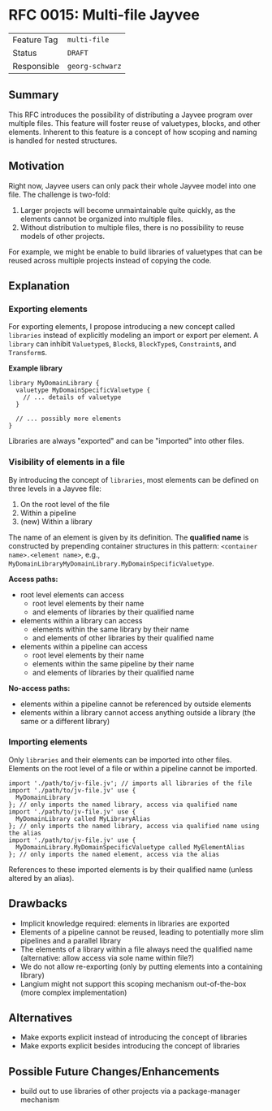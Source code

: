 <!--
SPDX-FileCopyrightText: 2023 Friedrich-Alexander-Universitat Erlangen-Nurnberg

SPDX-License-Identifier: AGPL-3.0-only
-->

# RFC 0015: Multi-file Jayvee

| | |
|---|---|
| Feature Tag | `multi-file` |
| Status | `DRAFT` | <!-- Possible values: DRAFT, DISCUSSION, ACCEPTED, REJECTED -->
| Responsible | `georg-schwarz` | <!-- TODO: assign yourself as main driver of this RFC -->
<!-- 
  Status Overview:
  - DRAFT: The RFC is not ready for a review and currently under change. Feel free to already ask for feedback on the structure and contents at this stage.
  - DISCUSSION: The RFC is open for discussion. Usually, we open a PR to trigger discussions.
  - ACCEPTED: The RFC was accepted. Create issues to prepare implementation of the RFC.
  - REJECTED: The RFC was rejected. If another revision emerges, switch to status DRAFT.
-->

## Summary

This RFC introduces the possibility of distributing a Jayvee program over multiple files.
This feature will foster reuse of valuetypes, blocks, and other elements.
Inherent to this feature is a concept of how scoping and naming is handled for nested structures.


## Motivation

Right now, Jayvee users can only pack their whole Jayvee model into one file. 
The challenge is two-fold:
1. Larger projects will become unmaintainable quite quickly, as the elements cannot be organized into multiple files.
2. Without distribution to multiple files, there is no possibility to reuse models of other projects.

For example, we might be enable to build libraries of valuetypes that can be reused across multiple projects instead of copying the code.

## Explanation

### Exporting elements

For exporting elements, I propose introducing a new concept called `libraries` instead of explicitly modeling an import or export per element.
A `library` can inhibit `Valuetype`s, `Block`s, `BlockType`s,  `Constraint`s, and `Transform`s.

**Example library**
```
library MyDomainLibrary {
  valuetype MyDomainSpecificValuetype {
    // ... details of valuetype
  }

  // ... possibly more elements
}
```

Libraries are always "exported" and can be "imported" into other files.


### Visibility of elements in a file

By introducing the concept of `libraries`, most elements can be defined on three levels in a Jayvee file:
1. On the root level of the file
2. Within a pipeline
3. (new) Within a library

The name of an element is given by its definition. 
The **qualified name** is constructed by prepending container structures in this pattern: `<container name>.<element name>`, e.g., `MyDomainLibraryMyDomainLibrary.MyDomainSpecificValuetype`.

**Access paths:**
- root level elements can access 
  - root level elements by their name
  - and elements of libraries by their qualified name
- elements within a library can access
  - elements within the same library by their name
  - and elements of other libraries by their qualified name
- elements within a pipeline can access
  - root level elements by their name
  - elements within the same pipeline by their name
  - and elements of libraries by their qualified name

**No-access paths:**
- elements within a pipeline cannot be referenced by outside elements
- elements within a library cannot access anything outside a library (the same or a different library)


### Importing elements

Only `libraries` and their elements can be imported into other files. 
Elements on the root level of a file or within a pipeline cannot be imported.

```
import './path/to/jv-file.jv'; // imports all libraries of the file
import './path/to/jv-file.jv' use { 
  MyDomainLibrary 
}; // only imports the named library, access via qualified name
import './path/to/jv-file.jv' use {
  MyDomainLibrary called MyLibraryAlias
}; // only imports the named library, access via qualified name using the alias
import './path/to/jv-file.jv' use {
  MyDomainLibrary.MyDomainSpecificValuetype called MyElementAlias
}; // only imports the named element, access via the alias
```

References to these imported elements is by their qualified name (unless altered by an alias).

## Drawbacks
- Implicit knowledge required: elements in libraries are exported
- Elements of a pipeline cannot be reused, leading to potentially more slim pipelines and a parallel library
- The elements of a library within a file always need the qualified name (alternative: allow access via sole name within file?)
- We do not allow re-exporting (only by putting elements into a containing library)
- Langium might not support this scoping mechanism out-of-the-box (more complex implementation)

## Alternatives
- Make exports explicit instead of introducing the concept of libraries
- Make exports explicit besides introducing the concept of libraries

## Possible Future Changes/Enhancements
- build out to use libraries of other projects via a package-manager mechanism
